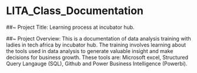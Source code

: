 # LITA_Class_Documentation

##~ Project Title: Learning process at incubator hub.

##~ Project Overview: 
This is a documentation of data analysis training with ladies in tech africa by incubator hub. The training involves learning about the tools used in data analysis to generate valuable insight and make decisions for business growth. These tools are: Microsoft excel, Structured Query Langauge (SQL), Github and Power Business Intelligence (Powerbi). 
